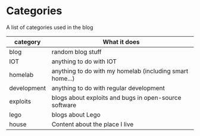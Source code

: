 # Categories

A list of categories used in the blog

<!-- prettier-ignore -->
| category    | What it does                                             |
| ----------- | -------------------------------------------------------- |
| blog        | random blog stuff                                        |
| IOT         | anything to do with IOT                                  |
| homelab     | anything to do with my homelab (including smart home...) |
| development | anything to do with regular development                  |
| exploits    | blogs about exploits and bugs in open-source software    |
| lego        | blogs about Lego                                         |
| house       | Content about the place I live                           |
